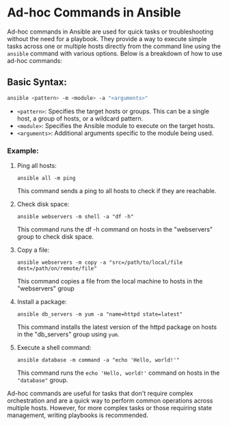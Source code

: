 # Ad-hoc Commands in Ansible

Ad-hoc commands in Ansible are used for quick tasks or troubleshooting without the need for a playbook. They provide a way to execute simple tasks across one or multiple hosts directly from the command line using the `ansible` command with various options. Below is a breakdown of how to use ad-hoc commands:

## Basic Syntax:

```bash
ansible <pattern> -m <module> -a "<arguments>"
```
- `<pattern>`: Specifies the target hosts or groups. This can be a single host, a group of hosts, or a wildcard pattern.
- `<module>`: Specifies the Ansible module to execute on the target hosts.
- `<arguments>`: Additional arguments specific to the module being used.

### Example:
 1. Ping all hosts:

    `ansible all -m ping`
    
    This command sends a ping to all hosts to check if they are reachable.

2. Check disk space:

    `ansible webservers -m shell -a "df -h"`

     This command runs the df -h command on hosts in the "webservers" group to check disk space.

3. Copy a file:

   `ansible webservers -m copy -a "src=/path/to/local/file dest=/path/on/remote/file"`

   This command copies a file from the local machine to hosts in the "webservers" group

4. Install a package:

   `ansible db_servers -m yum -a "name=httpd state=latest"`

   This command installs the latest version of the httpd package on hosts in the "db_servers" group using `yum`.

5. Execute a shell command:

   `ansible database -m command -a "echo 'Hello, world!'"`

   This command runs the `echo 'Hello, world!'` command on hosts in the `"database"` group.

Ad-hoc commands are useful for tasks that don't require complex orchestration and are a quick way to perform common operations across multiple hosts. 
However, for more complex tasks or those requiring state management, writing playbooks is recommended.



